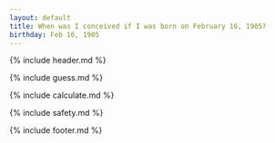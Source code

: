```yaml
---
layout: default
title: When was I conceived if I was born on February 16, 1905?
birthday: Feb 16, 1905
---
```


{% include header.md %}

{% include guess.md %}

{% include calculate.md %}

{% include safety.md %}

{% include footer.md %}



